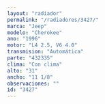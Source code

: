 ```yaml
---
layout: "radiador"
permalink: "/radiadores/3427/"
marca: "Jeep"
modelo: "Cherokee"
ano: "1996"
motor: "L4 2.5, V6 4.0"
transmision: "Automática"
parte: "432335"
clima: "Con clima"
alto: "31"
ancho: "11 1/8"
observaciones: ""
id: "3427"
---
```


